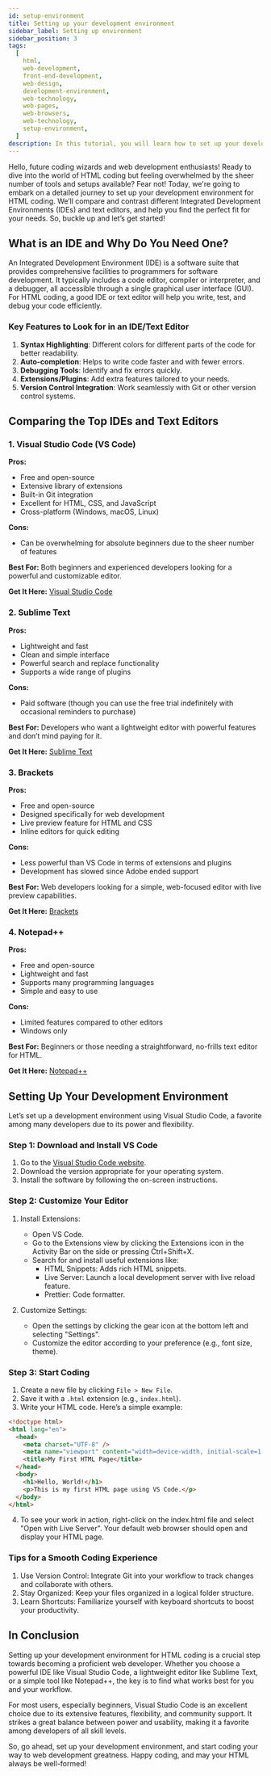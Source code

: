 ```yaml
---
id: setup-environment
title: Setting up your development environment
sidebar_label: Setting up environment
sidebar_position: 3
tags:
  [
    html,
    web-development,
    front-end-development,
    web-design,
    development-environment,
    web-technology,
    web-pages,
    web-browsers,
    web-technology,
    setup-environment,
  ]
description: In this tutorial, you will learn how to set up your development environment for HTML development.
---
```


Hello, future coding wizards and web development enthusiasts! Ready to dive into the world of HTML coding but feeling overwhelmed by the sheer number of tools and setups available? Fear not! Today, we're going to embark on a detailed journey to set up your development environment for HTML coding. We’ll compare and contrast different Integrated Development Environments (IDEs) and text editors, and help you find the perfect fit for your needs. So, buckle up and let’s get started!

## What is an IDE and Why Do You Need One?

An Integrated Development Environment (IDE) is a software suite that provides comprehensive facilities to programmers for software development. It typically includes a code editor, compiler or interpreter, and a debugger, all accessible through a single graphical user interface (GUI). For HTML coding, a good IDE or text editor will help you write, test, and debug your code efficiently.

### Key Features to Look for in an IDE/Text Editor

1. **Syntax Highlighting**: Different colors for different parts of the code for better readability.
2. **Auto-completion**: Helps to write code faster and with fewer errors.
3. **Debugging Tools**: Identify and fix errors quickly.
4. **Extensions/Plugins**: Add extra features tailored to your needs.
5. **Version Control Integration**: Work seamlessly with Git or other version control systems.

## Comparing the Top IDEs and Text Editors

### 1. Visual Studio Code (VS Code)

**Pros:**

- Free and open-source
- Extensive library of extensions
- Built-in Git integration
- Excellent for HTML, CSS, and JavaScript
- Cross-platform (Windows, macOS, Linux)

**Cons:**

- Can be overwhelming for absolute beginners due to the sheer number of features

**Best For:** Both beginners and experienced developers looking for a powerful and customizable editor.

**Get It Here:** [Visual Studio Code](https://code.visualstudio.com/)

### 2. Sublime Text

**Pros:**

- Lightweight and fast
- Clean and simple interface
- Powerful search and replace functionality
- Supports a wide range of plugins

**Cons:**

- Paid software (though you can use the free trial indefinitely with occasional reminders to purchase)

**Best For:** Developers who want a lightweight editor with powerful features and don’t mind paying for it.

**Get It Here:** [Sublime Text](https://www.sublimetext.com/)

### 3. Brackets

**Pros:**

- Free and open-source
- Designed specifically for web development
- Live preview feature for HTML and CSS
- Inline editors for quick editing

**Cons:**

- Less powerful than VS Code in terms of extensions and plugins
- Development has slowed since Adobe ended support

**Best For:** Web developers looking for a simple, web-focused editor with live preview capabilities.

**Get It Here:** [Brackets](https://brackets.io/)

### 4. Notepad++

**Pros:**

- Free and open-source
- Lightweight and fast
- Supports many programming languages
- Simple and easy to use

**Cons:**

- Limited features compared to other editors
- Windows only

**Best For:** Beginners or those needing a straightforward, no-frills text editor for HTML.

**Get It Here:** [Notepad++](https://notepad-plus-plus.org/)

## Setting Up Your Development Environment

Let’s set up a development environment using Visual Studio Code, a favorite among many developers due to its power and flexibility.

### Step 1: Download and Install VS Code

1. Go to the [Visual Studio Code website](https://code.visualstudio.com/).
2. Download the version appropriate for your operating system.
3. Install the software by following the on-screen instructions.

### Step 2: Customize Your Editor

1. Install Extensions:

   - Open VS Code.
   - Go to the Extensions view by clicking the Extensions icon in the Activity Bar on the side or pressing Ctrl+Shift+X.
   - Search for and install useful extensions like:
     - HTML Snippets: Adds rich HTML snippets.
     - Live Server: Launch a local development server with live reload feature.
     - Prettier: Code formatter.

2. Customize Settings:
   - Open the settings by clicking the gear icon at the bottom left and selecting "Settings".
   - Customize the editor according to your preference (e.g., font size, theme).

### Step 3: Start Coding

1. Create a new file by clicking `File > New File`.
2. Save it with a `.html` extension (e.g., `index.html`).
3. Write your HTML code. Here’s a simple example:

```html
<!doctype html>
<html lang="en">
  <head>
    <meta charset="UTF-8" />
    <meta name="viewport" content="width=device-width, initial-scale=1.0" />
    <title>My First HTML Page</title>
  </head>
  <body>
    <h1>Hello, World!</h1>
    <p>This is my first HTML page using VS Code.</p>
  </body>
</html>
```

4. To see your work in action, right-click on the index.html file and select "Open with Live Server". Your default web browser should open and display your HTML page.

### Tips for a Smooth Coding Experience

1. Use Version Control: Integrate Git into your workflow to track changes and collaborate with others.
2. Stay Organized: Keep your files organized in a logical folder structure.
3. Learn Shortcuts: Familiarize yourself with keyboard shortcuts to boost your productivity.

## In Conclusion

Setting up your development environment for HTML coding is a crucial step towards becoming a proficient web developer. Whether you choose a powerful IDE like Visual Studio Code, a lightweight editor like Sublime Text, or a simple tool like Notepad++, the key is to find what works best for you and your workflow.<br />

For most users, especially beginners, Visual Studio Code is an excellent choice due to its extensive features, flexibility, and community support. It strikes a great balance between power and usability, making it a favorite among developers of all skill levels.<br />

So, go ahead, set up your development environment, and start coding your way to web development greatness. Happy coding, and may your HTML always be well-formed!
